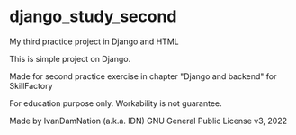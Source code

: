 # django_study_second

My third practice project in Django and HTML

This is simple project on Django.

Made for second practice exercise in chapter "Django and backend" for SkillFactory

For education purpose only. Workability is not guarantee.

Made by IvanDamNation (a.k.a. IDN) GNU General Public License v3, 2022
